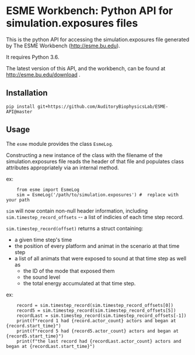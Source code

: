# ESME Workbench: Python API for simulation.exposures files

This is the python API for accessing the simulation.exposures file generated by The ESME Workbench (http://esme.bu.edu).

It requires Python 3.6.

The latest version of this API, and the workbench, can be found at http://esme.bu.edu/download .

## Installation

`pip install git+https://github.com/AuditoryBiophysicsLab/ESME-API@master`

## Usage
The `esme` module provides the class `EsmeLog`.   

Constructing a new instance of the class with the filename of the simulation.exposures file reads the header of that file and
populates class attributes appropriately via an internal method.

ex:

```
    from esme import EsmeLog
    sim = EsmeLog('/path/to/simulation.exposures') #  replace with your path
```

`sim` will now contain non-null header information, including `sim.timestep_record_offsets` -- a list of indicies of each time step record.

`sim.timestep_record(offset)`  returns a struct containing:

- a given time step's time
- the position of every platform and animat in the scenario at that time step
- a list of all animats that were exposed to sound at that time step as well as    
    - the ID of the mode that exposed them
    - the sound level
    - the total energy accumulated at that time step.

ex:

```
    record = sim.timestep_record(sim.timestep_record_offsets[0])
    record5 = sim.timestep_record(sim.timestep_record_offsets[5])
    recordLast = sim.timestep_record(sim.timestep_record_offsets[-1])
    print(f"record 1 had {record.actor_count} actors and began at {record.start_time}")
    print(f"record 5 had {record5.actor_count} actors and began at {record5.start_time}")
    print(f"the last record had {recordLast.actor_count} actors and began at {recordLast.start_time}")
```

